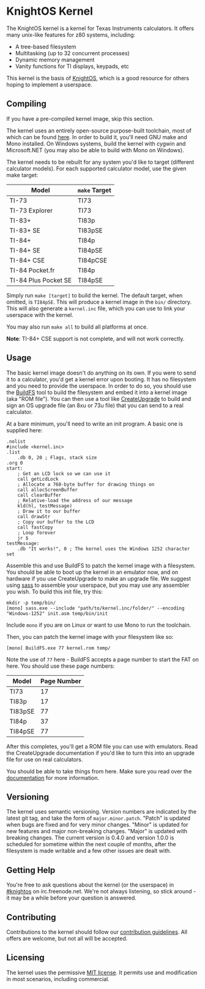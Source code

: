 # KnightOS Kernel

The KnightOS kernel is a kernel for Texas Instruments calculators. It offers many unix-like features for
z80 systems, including:

* A tree-based filesystem
* Multitasking (up to 32 concurrent processes)
* Dynamic memory management
* Vanity functions for TI displays, keypads, etc

This kernel is the basis of [KnightOS](https://github.com/KnightSoft/KnightOS), which is a good resource
for others hoping to implement a userspace.

## Compiling

If you have a pre-compiled kernel image, skip this section.

The kernel uses an entirely open-source purpose-built toolchain, most of which can be found
[here](https://github.com/KnightSoft). In order to build it, you'll need GNU make and Mono installed. On
Windows systems, build the kernel with cygwin and Microsoft.NET (you may also be able to build with Mono
on Windows).

The kernel needs to be rebuilt for any system you'd like to target (different calculator models). For each
supported calculator model, use the given make target:

| Model                | `make` Target |
| -------------------- | ------------- |
| TI-73                | TI73          |
| TI-73 Explorer       | TI73          |
| TI-83+               | TI83p         |
| TI-83+ SE            | TI83pSE       |
| TI-84+               | TI84p         |
| TI-84+ SE            | TI84pSE       |
| TI-84+ CSE           | TI84pCSE      |
| TI-84 Pocket.fr      | TI84p         |
| TI-84 Plus Pocket SE | TI84pSE       |

Simply run `make [target]` to build the kernel. The default target, when omitted, is `TI84pSE`. This will
produce a kernel image in the `bin/` directory. This will also generate a `kernel.inc` file, which you
can use to link your userspace with the kernel.

You may also run `make all` to build all platforms at once.

**Note**: TI-84+ CSE support is not complete, and will not work correctly.

## Usage

The basic kernel image doesn't do anything on its own. If you were to send it to a calculator, you'd get
a kernel error upon booting. It has no filesystem and you need to provide the userspace. In order to do
so, you should use the [BuildFS](https://github.com/KnightSoft/BuildFS) tool to build the filesystem and
embed it into a kernel image (aka "ROM file"). You can then use a tool like
[CreateUpgrade](https://github.com/KnightSoft/CreateUpgrade) to build and sign an OS upgrade file (an
8xu or 73u file) that you can send to a real calculator.

At a bare minimum, you'll need to write an init program. A basic one is supplied here:

    .nolist
    #include <kernel.inc>
    .list
        .db 0, 20 ; Flags, stack size
    .org 0
    start:
        ; Get an LCD lock so we can use it
        call getLcdLock
        ; Allocate a 768-byte buffer for drawing things on
        call allocScreenBuffer
        call clearBuffer
        ; Relative-load the address of our message
        kld(hl, testMessage)
        ; Draw it to our buffer
        call drawStr
        ; Copy our buffer to the LCD
        call fastCopy
        ; Loop forever
        jr $
    testMessage:
        .db "It works!", 0 ; The kernel uses the Windows 1252 character set

Assemble this and use BuildFS to patch the kernel image with a filesystem. You should be
able to boot up the kernel in an emulator now, and on hardware if you use CreateUpgrade to
make an upgrade file. We suggest using [sass](https://github.com/KnightSoft/sass) to
assemble your userspace, but you may use any assembler you wish. To build this init file,
try this:

    mkdir -p temp/bin/
    [mono] sass.exe --include "path/to/kernel.inc/folder/" --encoding "Windows-1252" init.asm temp/bin/init

Include `mono` if you are on Linux or want to use Mono to run the toolchain.

Then, you can patch the kernel image with your filesystem like so:

    [mono] BuildFS.exe 77 kernel.rom temp/

Note the use of `77` here - BuildFS accepts a page number to start the FAT on here. You
should use these page numbers:

Model   | Page Number
------- | -----------
TI73    | 17
TI83p   | 17
TI83pSE | 77
TI84p   | 37
TI84pSE | 77

After this completes, you'll get a ROM file you can use with emulators. Read the CreateUpgrade
documentation if you'd like to turn this into an upgrade file for use on real calculators.

You should be able to take things from here. Make sure you read over the
[documentation](https://github.com/KnightSoft/kernel/tree/master/docs) for more information.

## Versioning

The kernel uses semantic versioning. Version numbers are indicated by the latest git tag, and
take the form of `major.minor.patch`. "Patch" is updated when bugs are fixed and for very
minor changes. "Minor" is updated for new features and major non-breaking changes. "Major" is
updated with breaking changes. The current version is 0.4.0 and version 1.0.0 is scheduled for
sometime within the next couple of months, after the filesystem is made writable and a few
other issues are dealt with.

## Getting Help

You're free to ask questions about the kernel (or the userspace) in
[#knightos](http://webchat.freenode.net/?channels=knightos&uio=d4) on irc.freenode.net. We're
not always listening, so stick around - it may be a while before your question is answered.

## Contributing

Contributions to the kernel should follow our
[contribution guidelines](https://github.com/KnightSoft/kernel/blob/master/CONTRIBUTING.md).
All offers are welcome, but not all will be accepted.

## Licensing

The kernel uses the permissive
[MIT license](https://github.com/KnightSoft/kernel/blob/master/LICENSE). It permits use and
modification in most scenarios, including commercial.
